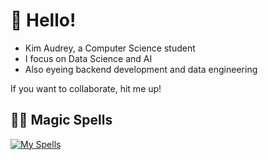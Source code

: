# 👋 Hello!

- Kim Audrey, a Computer Science student
- I focus on Data Science and AI
- Also eyeing backend development and data engineering

If you want to collaborate, hit me up!

## 🧙‍♂️ Magic Spells

[![My Spells](https://skillicons.dev/icons?i=python,r,sklearn,java,sqlite,git,c,html)](https://skillicons.dev)


<!--
kimodri/kimodri is a ✨ special ✨ repository because its `README.md` (this file) appears on your GitHub profile.
You can click the Preview link to take a look at your changes.
- 👋 Hi, I’m @kimodri
- 👀 I’m interested in Data Science and Physics
- 🌱 I’m currently learning CS in general
- 💞️ I’m looking to collaborate on data science projects
- 😄 Pronouns: he/him
- ⚡ (Not so) Fun fact: I honestly hate sleeping 
--->
